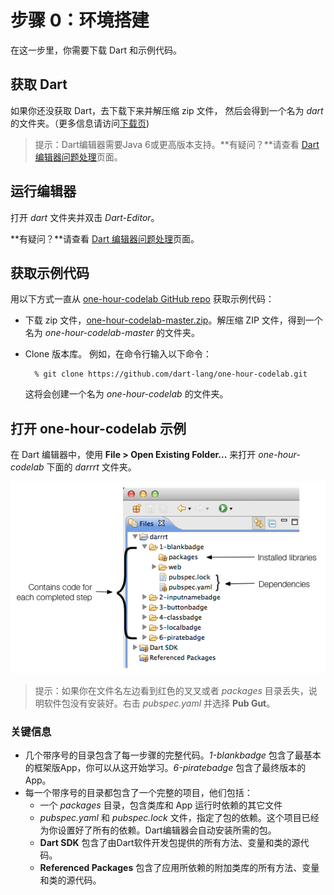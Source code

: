 # 步骤 0：环境搭建

在这一步里，你需要下载 Dart 和示例代码。

## 获取 Dart

如果你还没获取 Dart，去下载下来并解压缩 zip 文件， 然后会得到一个名为 *dart* 的文件夹。（更多信息请访问[下载页](https://www.dartlang.org/downloads/))

> 提示：Dart编辑器需要Java 6或更高版本支持。**有疑问？**请查看 [Dart 编辑器问题处理](https://www.dartlang.org/tools/editor/troubleshoot.html)页面。

## 运行编辑器

打开 *dart* 文件夹并双击 *Dart-Editor*。

**有疑问？**请查看 [Dart 编辑器问题处理](https://www.dartlang.org/tools/editor/troubleshoot.html)页面。

## 获取示例代码

用以下方式一直从 [one-hour-codelab GitHub repo](https://github.com/dart-lang/one-hour-codelab) 获取示例代码：

* 下载 zip 文件，[one-hour-codelab-master.zip](https://github.com/dart-lang/one-hour-codelab/archive/master.zip)。解压缩 ZIP 文件，得到一个名为 *one-hour-codelab-master* 的文件夹。

* Clone 版本库。 例如，在命令行输入以下命令：

		% git clone https://github.com/dart-lang/one-hour-codelab.git
	这将会创建一个名为 *one-hour-codelab* 的文件夹。

## 打开 one-hour-codelab 示例

在 Dart 编辑器中，使用 **File > Open Existing Folder...** 来打开 *one-hour-codelab* 下面的 *darrrt* 文件夹。

![pic1](images/learn-dart-in-minutes-set-up-pic1.png)

> 提示：如果你在文件名左边看到红色的叉叉或者 *packages* 目录丢失，说明软件包没有安装好。右击 *pubspec.yaml* 并选择 **Pub Gut**。

### 关键信息

* 几个带序号的目录包含了每一步骤的完整代码。*1-blankbadge* 包含了最基本的框架版App，你可以从这开始学习。*6-piratebadge* 包含了最终版本的 App。
* 每一个带序号的目录都包含了一个完整的项目，他们包括：
	* 一个 *packages* 目录，包含类库和 App 运行时依赖的其它文件
	* *pubspec.yaml* 和 *pubspec.lock* 文件，指定了包的依赖。这个项目已经为你设置好了所有的依赖。Dart编辑器会自动安装所需的包。
	* **Dart SDK** 包含了由Dart软件开发包提供的所有方法、变量和类的源代码。
	* **Referenced Packages** 包含了应用所依赖的附加类库的所有方法、变量和类的源代码。
		
